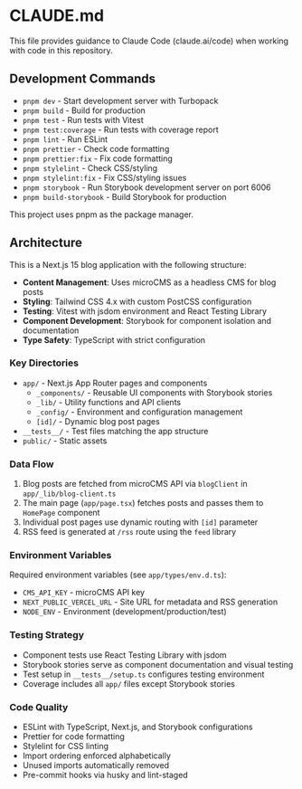# CLAUDE.md

This file provides guidance to Claude Code (claude.ai/code) when working with code in this repository.

## Development Commands

- `pnpm dev` - Start development server with Turbopack
- `pnpm build` - Build for production
- `pnpm test` - Run tests with Vitest
- `pnpm test:coverage` - Run tests with coverage report
- `pnpm lint` - Run ESLint
- `pnpm prettier` - Check code formatting
- `pnpm prettier:fix` - Fix code formatting
- `pnpm stylelint` - Check CSS/styling
- `pnpm stylelint:fix` - Fix CSS/styling issues
- `pnpm storybook` - Run Storybook development server on port 6006
- `pnpm build-storybook` - Build Storybook for production

This project uses pnpm as the package manager.

## Architecture

This is a Next.js 15 blog application with the following structure:

- **Content Management**: Uses microCMS as a headless CMS for blog posts
- **Styling**: Tailwind CSS 4.x with custom PostCSS configuration
- **Testing**: Vitest with jsdom environment and React Testing Library
- **Component Development**: Storybook for component isolation and documentation
- **Type Safety**: TypeScript with strict configuration

### Key Directories

- `app/` - Next.js App Router pages and components
  - `_components/` - Reusable UI components with Storybook stories
  - `_lib/` - Utility functions and API clients
  - `_config/` - Environment and configuration management
  - `[id]/` - Dynamic blog post pages
- `__tests__/` - Test files matching the app structure
- `public/` - Static assets

### Data Flow

1. Blog posts are fetched from microCMS API via `blogClient` in `app/_lib/blog-client.ts`
2. The main page (`app/page.tsx`) fetches posts and passes them to `HomePage` component
3. Individual post pages use dynamic routing with `[id]` parameter
4. RSS feed is generated at `/rss` route using the `feed` library

### Environment Variables

Required environment variables (see `app/types/env.d.ts`):

- `CMS_API_KEY` - microCMS API key
- `NEXT_PUBLIC_VERCEL_URL` - Site URL for metadata and RSS generation
- `NODE_ENV` - Environment (development/production/test)

### Testing Strategy

- Component tests use React Testing Library with jsdom
- Storybook stories serve as component documentation and visual testing
- Test setup in `__tests__/setup.ts` configures testing environment
- Coverage includes all `app/` files except Storybook stories

### Code Quality

- ESLint with TypeScript, Next.js, and Storybook configurations
- Prettier for code formatting
- Stylelint for CSS linting
- Import ordering enforced alphabetically
- Unused imports automatically removed
- Pre-commit hooks via husky and lint-staged
